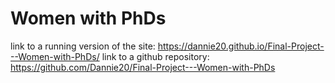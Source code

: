 # Women with PhDs
link to a running version of the site: https://dannie20.github.io/Final-Project---Women-with-PhDs/ 
link to a github repository: https://github.com/Dannie20/Final-Project---Women-with-PhDs 
